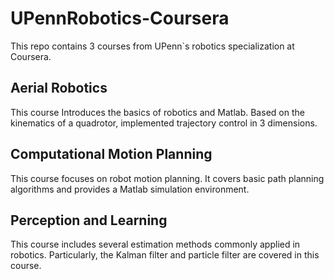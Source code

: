 # UPennRobotics-Coursera
This repo contains 3 courses from UPenn`s robotics specialization at Coursera.
## Aerial Robotics 
This course Introduces the basics of robotics and Matlab. Based on the kinematics of a quadrotor, implemented trajectory control in 3 dimensions.
## Computational Motion Planning
This course focuses on robot motion planning. It covers basic path planning algorithms and provides a Matlab simulation environment.
## Perception and Learning
This course includes several estimation methods commonly applied in robotics. Particularly, the Kalman filter and particle filter are covered in this course.
